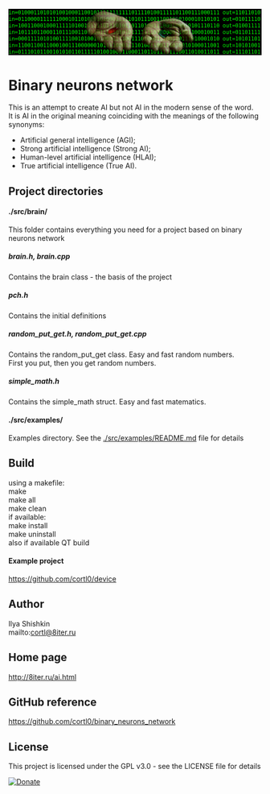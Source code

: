 ![](img.png)
# Binary neurons network
This is an attempt to create AI but not AI in the modern sense of the word.  
It is AI in the original meaning coinciding with the meanings of the following synonyms:  
- Artificial general intelligence (AGI);  
- Strong artificial intelligence (Strong AI);  
- Human-level artificial intelligence (HLAI);  
- True artificial intelligence (True AI).

## Project directories

#### ./src/brain/
This folder contains everything you need for a project based on binary neurons network

##### brain.h, brain.cpp
Contains the brain class - the basis of the project

##### pch.h
Contains the initial definitions

##### random_put_get.h, random_put_get.cpp  
Contains the random_put_get class. Easy and fast random numbers.  
First you put, then you get random numbers.

##### simple_math.h
Contains the simple_math struct. Easy and fast matematics.

#### ./src/examples/
Examples directory. See the [./src/examples/README.md](../master/src/examples/) file for details

## Build
using a makefile:  
make  
make all  
make clean  
if available:  
make install  
make uninstall  
also if available QT build

#### Example project
https://github.com/cortl0/device

## Author
Ilya Shishkin  
mailto:cortl@8iter.ru

## Home page
http://8iter.ru/ai.html

## GitHub reference
https://github.com/cortl0/binary_neurons_network

## License
This project is licensed under the GPL v3.0 - see the LICENSE file for details  

[![Donate](https://img.shields.io/badge/Donate-PayPal-green.svg)](https://www.paypal.com/cgi-bin/webscr?cmd=_s-xclick&hosted_button_id=DPXPWAL9BQD8Q)
